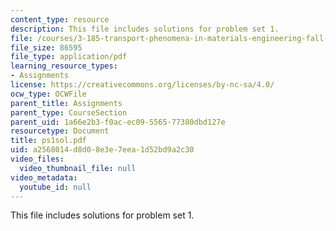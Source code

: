 ```yaml
---
content_type: resource
description: This file includes solutions for problem set 1.
file: /courses/3-185-transport-phenomena-in-materials-engineering-fall-2003/a2568014d8d08e3e7eea1d52bd9a2c30_ps1sol.pdf
file_size: 86595
file_type: application/pdf
learning_resource_types:
- Assignments
license: https://creativecommons.org/licenses/by-nc-sa/4.0/
ocw_type: OCWFile
parent_title: Assignments
parent_type: CourseSection
parent_uid: 1a66e2b3-f0ac-ec09-5565-77380dbd127e
resourcetype: Document
title: ps1sol.pdf
uid: a2568014-d8d0-8e3e-7eea-1d52bd9a2c30
video_files:
  video_thumbnail_file: null
video_metadata:
  youtube_id: null
---
```

This file includes solutions for problem set 1.